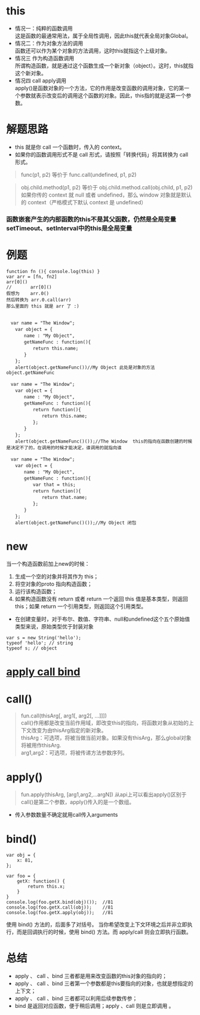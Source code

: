 # this
- 情况一：纯粹的函数调用  
这是函数的最通常用法，属于全局性调用，因此this就代表全局对象Global。
- 情况二：作为对象方法的调用  
函数还可以作为某个对象的方法调用，这时this就指这个上级对象。
- 情况三 作为构造函数调用  
所谓构造函数，就是通过这个函数生成一个新对象（object）。这时，this就指这个新对象。
- 情况四 call apply调用  
apply()是函数对象的一个方法，它的作用是改变函数的调用对象，它的第一个参数就表示改变后的调用这个函数的对象。因此，this指的就是这第一个参数。
# 解题思路
- this 就是你 call 一个函数时，传入的 context。
- 如果你的函数调用形式不是 call 形式，请按照「转换代码」将其转换为 call 形式。
> func(p1, p2) 等价于
> func.call(undefined, p1, p2)

> obj.child.method(p1, p2) 等价于
> obj.child.method.call(obj.child, p1, p2)
> 如果你传的 context 就 null 或者 undefined，那么 window 对象就是默认的 context（严格模式下默认 context 是 undefined）

### 函数嵌套产生的内部函数的this不是其父函数，仍然是全局变量 setTimeout、setInterval中的this是全局变量
# 例题
```
function fn (){ console.log(this) }
var arr = [fn, fn2]
arr[0]() 
//       arr[0]() 
假想为    arr.0()
然后转换为 arr.0.call(arr)
那么里面的 this 就是 arr 了 :)
```
```

　var name = "The Window";
　　var object = {
　　　　name : "My Object",
　　　　getNameFunc : function(){
　　　　　　return this.name;
　　　　}
　　};
　　alert(object.getNameFunc())//My Object 此处是对象的方法 object.getNameFunc

　var name = "The Window";
　　var object = {
　　　　name : "My Object",
　　　　getNameFunc : function(){
　　　　　　return function(){
　　　　　　　　return this.name;
　　　　　　};
　　　　}
　　};
　　alert(object.getNameFunc()());//The Window  this的指向在函数创建的时候是决定不了的，在调用的时候才能决定，谁调用的就指向谁 

　var name = "The Window";
　　var object = {
　　　　name : "My Object",
　　　　getNameFunc : function(){
　　　　　　var that = this;
　　　　　　return function(){
　　　　　　　　return that.name;
　　　　　　};
　　　　}
　　};
　　alert(object.getNameFunc()());//My Object 闭包
```
# new
当一个构造函数前加上new的时候：
1. 生成一个空的对象并将其作为 this；
2. 将空对象的proto 指向构造函数；
3. 运行该构造函数；
4. 如果构造函数没有 return 或者 return 一个返回 this 值是基本类型，则返回
this；如果 return 一个引用类型，则返回这个引用类型。

- 在创建变量时，对于布尔、数值、字符串、null和undefined这个五个原始值类型来说，原始类型优于封装对象
```
var s = new String('hello');
typeof 'hello'; // string
typeof s; // object
```
# [apply call bind](http://web.jobbole.com/83642/)
# call()
> fun.call(thisArg[, arg1[, arg2[, …]]])  
> call()作用都是改变当前作用域，即改变this的指向，将函数对象从初始的上下文改变为由thisArg指定的新对象。  
> thisArg：可选项，将被当做当前对象。如果没有thisArg，那么global对象将被用作thisArg.  
> arg1,arg2：可选项，将被传递方法参数序列。  
# apply()
> fun.apply(thisArg, [arg1,arg2,…argN])
从api上可以看出apply()区别于call()是第二个参数，apply()传入的是一个数组。
- 传入参数数量不确定就用call传入arguments
# bind()
```
var obj = {
    x: 81,
};
 
var foo = {
    getX: function() {
        return this.x;
    }
}
console.log(foo.getX.bind(obj)());  //81
console.log(foo.getX.call(obj));    //81
console.log(foo.getX.apply(obj));   //81
```
使用 bind() 方法的，后面多了对括号。
当你希望改变上下文环境之后并非立即执行，而是回调执行的时候，使用 bind() 方法。而 apply/call 则会立即执行函数。

# 总结
* apply 、 call 、bind 三者都是用来改变函数的this对象的指向的；
* apply 、 call 、bind 三者第一个参数都是this要指向的对象，也就是想指定的上下文；
* apply 、 call 、bind 三者都可以利用后续参数传参；
* bind 是返回对应函数，便于稍后调用；apply 、call 则是立即调用 。
